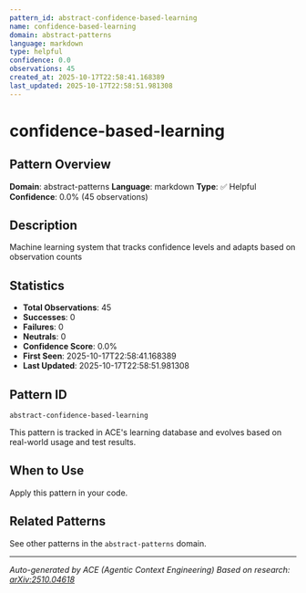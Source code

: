 ```yaml
---
pattern_id: abstract-confidence-based-learning
name: confidence-based-learning
domain: abstract-patterns
language: markdown
type: helpful
confidence: 0.0
observations: 45
created_at: 2025-10-17T22:58:41.168389
last_updated: 2025-10-17T22:58:51.981308
---
```

# confidence-based-learning

## Pattern Overview

**Domain**: abstract-patterns
**Language**: markdown
**Type**: ✅ Helpful
**Confidence**: 0.0% (45 observations)

## Description

Machine learning system that tracks confidence levels and adapts based on observation counts

## Statistics

- **Total Observations**: 45
- **Successes**: 0
- **Failures**: 0
- **Neutrals**: 0
- **Confidence Score**: 0.0%
- **First Seen**: 2025-10-17T22:58:41.168389
- **Last Updated**: 2025-10-17T22:58:51.981308

## Pattern ID

```
abstract-confidence-based-learning
```

This pattern is tracked in ACE's learning database and evolves based on real-world usage and test results.

## When to Use

Apply this pattern in your code.

## Related Patterns

See other patterns in the `abstract-patterns` domain.

---

*Auto-generated by ACE (Agentic Context Engineering)*
*Based on research: [arXiv:2510.04618](https://arxiv.org/abs/2510.04618)*
